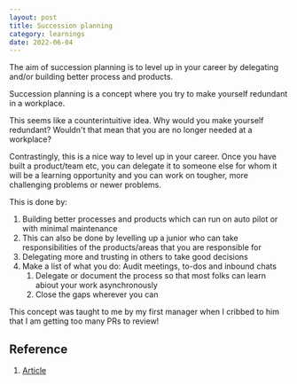 ```yaml
---
layout: post
title: Succession planning
category: learnings
date: 2022-06-04
---
```


The aim of succession planning is to level up in your career by delegating and/or building better process and products.

Succession planning is a concept where you try to make yourself redundant in a workplace.

This seems like a counterintuitive idea. Why would you make yourself redundant? Wouldn't that mean that you are no longer needed at a workplace?

Contrastingly, this is a nice way to level up in your career. Once you have built a product/team etc, you can delegate it to someone else for whom it will be a learning opportunity and you can work on tougher, more challenging problems or newer problems.

This is done by:

1. Building better processes and products which can run on auto pilot or with minimal maintenance
2. This can also be done by levelling up a junior who can take responsibilities of the products/areas that you are responsible for
3. Delegating more and trusting in others to take good decisions
4. Make a list of what you do: Audit meetings, to-dos and inbound chats
    1. Delegate or document the process so that most folks can learn abiout your work asynchronously
    2. Close the gaps wherever you can

This concept was taught to me by my first manager when I cribbed to him that I am getting too many PRs to review!

## Reference

1. [Article](https://lethain.com/succession-planning/)
